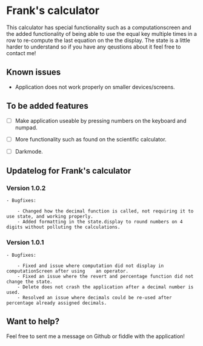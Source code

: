 # Frank's calculator

This calculator has special functionality such as a computationscreen and the added functionality 
of being able to use the equal key multiple times in a row to re-compute the last equation on 
the the display. The state is a little harder to understand so if you have any qeustions about
it feel free to contact me! 


## Known issues


* Application does not work properly on smaller devices/screens.


## To be added features

- [ ] Make application useable by pressing numbers on the keyboard and numpad.
- [ ] More functionality such as found on the scientific calculator.
- [ ] Darkmode.


## Updatelog for Frank's calculator

### **Version 1.0.2**

```
- Bugfixes:

	- Changed how the decimal function is called, not requiring it to use state, and working properly.
	- Added formatting in the state.display to round numbers on 4 digits without polluting the calculations.
```

### **Version 1.0.1**

```
- Bugfixes:

	- Fixed and issue where computation did not display in computationScreen after using 	an operator.
	- Fixed an issue where the revert and percentage function did not change the state.
	- Delete does not crash the application after a decimal number is used.
	- Resolved an issue where decimals could be re-used after percentage already assigned decimals.

```

## Want to help?

Feel free to sent me a message on Github or fiddle with the application!